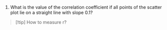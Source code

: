 1. What is the value of the correlation coefficient if all points of the scatter plot lie on a straight line with slope 0.1?

> [!tip] How to measure r?
